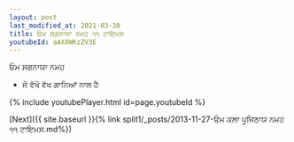 ```yaml
---
layout: post
last_modified_at: 2021-03-30
title: ਓਮ ਸਗਨਾਯਾ ਨਮਹ ੧੧ ਟਾਇਮਸ
youtubeId: aAX8WKzZV3E
---
```

 
 
 ਓਮ ਸਗਨਾਯਾ ਨਮਹ  
 
 -  ਜੋ ਵੱਖੋ ਵੱਖ ਗਾਨਿਆਂ ਨਾਲ ਹੈ 
 
  
 
  
 
 
 
 
 
 


{% include youtubePlayer.html id=page.youtubeId %}
 
[Next]({{ site.baseurl }}{% link  split1/_posts/2013-11-27-ਓਮ ਕਲਾ ਪੂਜਿਠਾਯ ਨਮਹ ੧੧ ਟਾਇਮਸ.md%})
 
